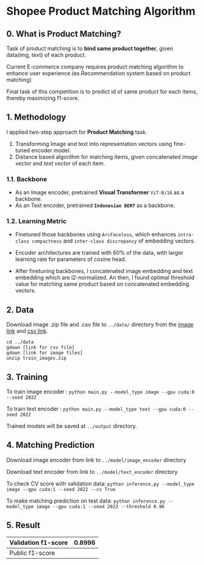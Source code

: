 # Shopee Product Matching Algorithm

## 0. What is Product Matching?
Task of product matching is to <b>bind same product together</b>, given data(img, text) of each product.

Current E-commerce company requires product matching algorithm to enhance user experience.(ex.Recommendation system based on product matching)

Final task of this competition is to predict id of same product for each items, thereby maximizing f1-score.

## 1. Methodology
I applied two-step approach for <b>Product Matching</b> task. 
    
1. Transforming Image and text into representation vectors using fine-tuned encoder model.
2. Distance based algorithm for matching items, given concatenated *image vector* and *text vector* of each item.

### 1.1. Backbone
* As an Image encoder, pretrained <b>Visual Transformer</b> ```ViT-B/16``` as a backbone.
* As an Text encoder, pretrained <b>```Indonesian BERT```</b> as a backbone.

### 1.2. Learning Metric
* Finetuned those backbones using ```ArcFaceloss```, which enhances ```intra-class compactness``` and ```inter-class discrepancy``` of embedding vectors.

* Encoder architectures are trained with 60% of the data, with larger learning rate for parameters of cosine head.

* After finetuning backbones, I concatenated image embedding and text embedding which are l2-normalized. An then, I found optimal threshold value for matching same product based on concatenated embedding vectors.</p>


## 2. Data
Download image .zip file and .csv file to ```../data/``` directory from the [image link](https://drive.google.com/file/d/14thWaVaW65WSuyaNs2yH0JUqz4BLYF0X/view?usp=sharing) and [csv link](https://drive.google.com/file/d/1kahUn1TGA-vXPjV0UMlYC_rFUtV3yzve/view?usp=sharing).

``` 
cd ../data
gdown [link for csv file]
gdown [link for image files]
unzip train_images.zip
```

## 3. Training
To train image encoder : ```python main.py --model_type image --gpu cuda:0 --seed 2022```

To train text encoder : ```python main.py --model_type text --gpu cuda:0 --seed 2022```

Trained models will be saved at ```../output``` directory.

## 4. Matching Prediction
Download image encoder from link to ```../model/image_encoder``` directory

Download text encoder from link to ```../model/text_encoder``` directory

To check CV score with validation data: ```python inference.py --model_type image --gpu cuda:1 --seed 2022 --cv True```

To make matching prediction on test data:  ```python inference.py --model_type image --gpu cuda:1 --seed 2022 --threshold 0.96```

## 5. Result

| Validation f1-score | 0.8996 |
|---                  |---     |
| Public f1-score     |        |

